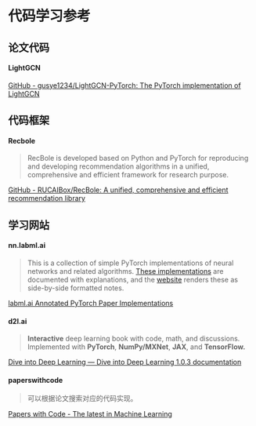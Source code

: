 # 代码学习参考

## 论文代码

#### LightGCN
[GitHub - gusye1234/LightGCN-PyTorch: The PyTorch implementation of LightGCN](https://github.com/gusye1234/LightGCN-PyTorch)

## 代码框架
#### Recbole
> RecBole is developed based on Python and PyTorch for reproducing and developing recommendation algorithms in a unified, comprehensive and efficient framework for research purpose.

[GitHub - RUCAIBox/RecBole: A unified, comprehensive and efficient recommendation library](https://github.com/RUCAIBox/RecBole)

## 学习网站
#### nn.labml.ai
> This is a collection of simple PyTorch implementations of neural networks and related algorithms. [These implementations](https://github.com/labmlai/annotated_deep_learning_paper_implementations) are documented with explanations, and the [website](https://nn.labml.ai/index.html) renders these as side-by-side formatted notes. 

[labml.ai Annotated PyTorch Paper Implementations](https://nn.labml.ai/)
#### d2l.ai
> **Interactive** deep learning book with code, math, and discussions. Implemented with **PyTorch**, **NumPy/MXNet**, **JAX**, and **TensorFlow.**

[Dive into Deep Learning — Dive into Deep Learning 1.0.3 documentation](https://d2l.ai/)
#### paperswithcode
> 可以根据论文搜索对应的代码实现。

[Papers with Code - The latest in Machine Learning](https://paperswithcode.com/)
